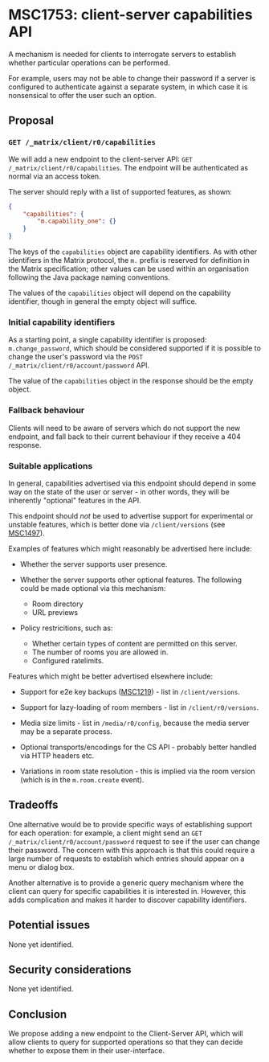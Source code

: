 # MSC1753: client-server capabilities API

A mechanism is needed for clients to interrogate servers to establish whether
particular operations can be performed.

For example, users may not be able to change their password if a server is
configured to authenticate against a separate system, in which case it is
nonsensical to offer the user such an option.

## Proposal

### `GET /_matrix/client/r0/capabilities`

We will add a new endpoint to the client-server API: `GET
/_matrix/client/r0/capabilities`. The endpoint will be authenticated as normal
via an access token.

The server should reply with a list of supported features, as shown:

```json
{
    "capabilities": {
        "m.capability_one": {}
    }
}
```

The keys of the `capabilities` object are capability identifiers. As with
other identifiers in the Matrix protocol, the `m.` prefix is reserved for
definition in the Matrix specification; other values can be used within an
organisation following the Java package naming conventions.

The values of the `capabilities` object will depend on the capability
identifier, though in general the empty object will suffice.

### Initial capability identifiers

As a starting point, a single capability identifier is proposed:
`m.change_password`, which should be considered supported if it is possible to
change the user's password via the `POST /_matrix/client/r0/account/password`
API.

The value of the `capabilities` object in the response should be the empty
object.

### Fallback behaviour

Clients will need to be aware of servers which do not support the new endpoint,
and fall back to their current behaviour if they receive a 404 response.

### Suitable applications

In general, capabilities advertised via this endpoint should depend in some way
on the state of the user or server - in other words, they will be inherently
"optional" features in the API.

This endpoint should *not* be used to advertise support for experimental or
unstable features, which is better done via `/client/versions` (see
[MSC1497](https://github.com/matrix-org/matrix-doc/issues/1497)).

Examples of features which might reasonably be advertised here include:

 * Whether the server supports user presence.

 * Whether the server supports other optional features. The following could be
   made optional via this mechanism:
   * Room directory
   * URL previews

 * Policy restricitions, such as:
   * Whether certain types of content are permitted on this server.
   * The number of rooms you are allowed in.
   * Configured ratelimits.

Features which might be better advertised elsewhere include:

 * Support for e2e key backups
   ([MSC1219](https://github.com/matrix-org/matrix-doc/issues/1219)) - list in
   `/client/versions`.

 * Support for lazy-loading of room members - list in `/client/r0/versions`.

 * Media size limits - list in `/media/r0/config`, because the media server may
   be a separate process.

 * Optional transports/encodings for the CS API - probably better handled via
   HTTP headers etc.

 * Variations in room state resolution - this is implied via the room version
   (which is in the `m.room.create` event).

## Tradeoffs

One alternative would be to provide specific ways of establishing support for
each operation: for example, a client might send an `GET
/_matrix/client/r0/account/password` request to see if the user can change
their password. The concern with this approach is that this could require a
large number of requests to establish which entries should appear on a menu or
dialog box.

Another alternative is to provide a generic query mechanism where the client
can query for specific capabilities it is interested in. However, this adds
complication and makes it harder to discover capability identifiers.

## Potential issues

None yet identified.

## Security considerations

None yet identified.

## Conclusion

We propose adding a new endpoint to the Client-Server API, which will allow
clients to query for supported operations so that they can decide whether to
expose them in their user-interface.
